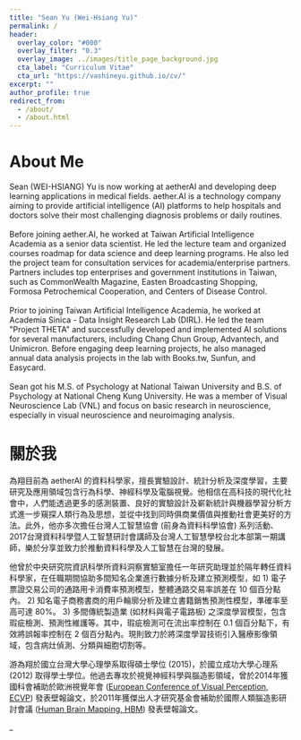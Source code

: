```yaml
---
title: "Sean Yu (Wei-Hsiang Yu)"
permalink: /
header:
  overlay_color: "#000"
  overlay_filter: "0.3"
  overlay_image: ../images/title_page_background.jpg
  cta_label: "Curriculum Vitae"
  cta_url: "https://vashineyu.github.io/cv/"
excerpt: ""
author_profile: true
redirect_from: 
  - /about/
  - /about.html
---
```


About Me
=====
Sean (WEI-HSIANG) Yu is now working at aetherAI and developing deep learning applications in medical fields. aether.AI is a technology company aiming to provide artificial intelligence (AI) platforms to help hospitals and doctors solve their most challenging diagnosis problems or daily routines. <br>
<br>
Before joining aether.AI, he worked at Taiwan Artificial Intelligence Academia as a senior data scientist. He led the lecture team and organized courses roadmap for data science and deep learning programs. He also led the project team for consultation services for academia/enterprise partners. Partners includes top enterprises and government institutions in Taiwan, such as CommonWealth Magazine, Easten Broadcasting Shopping, Formosa Petrochemical Cooperation, and Centers of Disease Control. <br>
<br>
Prior to joining Taiwan Artificial Intelligence Academia, he worked at Academia Sinica - Data Insight Research Lab (DIRL). He led the team "Project THETA" and successfully developed and implemented AI solutions for several manufacturers, including Chang Chun Group, Advantech, and Unimicron. Before engaging deep learning projects, he also managed annual data analysis projects in the lab with Books.tw, Sunfun, and Easycard. <br>
<br>
Sean got his M.S. of Psychology at National Taiwan University and B.S. of Psychology at National Cheng Kung University. He was a member of Visual Neuroscience Lab (VNL) and focus on basic research in neuroscience, especially in visual neuroscience and neuroimaging analysis.

關於我
=====
為翔目前為 aetherAI 的資料科學家，擅長實驗設計、統計分析及深度學習，主要研究及應用領域包含行為科學、神經科學及電腦視覺。他相信在高科技的現代化社會中，人們能透過更多的感測裝置、良好的實驗設計及嶄新統計與機器學習分析方式進一步窺探人類行為及思想，並從中找到同時俱商業價值與推動社會更美好的方法。此外，他亦多次擔任台灣人工智慧協會 (前身為資料科學協會) 系列活動、2017台灣資料科學暨人工智慧研討會講師及台灣人工智慧學校台北本部第一期講師，樂於分享並致力於推動資料科學及人工智慧在台灣的發展。

他曾於中央研究院資訊科學所資料洞察實驗室擔任一年研究助理並於隔年轉任資料科學家，在任職期間協助多間知名企業進行數據分析及建立預測模型，如 1) 電子票證交易公司的通路用卡消費率預測模型，整體通路交易率誤差在 10 個百分點內。 2) 知名電子商務書商的用戶輪廓分析及建立書籍銷售預測性模型，準確率至高可達 80%。 3) 多間傳統製造業 (如材料與電子電路板) 之深度學習模型，包含瑕疵檢測、預測性維護等。其中，瑕疵檢測可在流出率控制在 0.1 個百分點下，有效將誤報率控制在 2 個百分點內。現則致力於將深度學習技術引入醫療影像領域，包含病灶偵測、分類與細胞切割等。

游為翔於國立台灣大學心理學系取得碩士學位 (2015)，於國立成功大學心理系 (2012) 取得學士學位。他過去專攻於視覺神經科學與腦造影領域，曾於2014年獲國科會補助於歐洲視覺年會 ([European Conference of Visual Perception, ECVP](http://ecvp.org/)) 發表壁報論文，於2011年獲傑出人才研究基金會補助於國際人類腦造影研討會議 ([Human Brain Mapping, HBM](https://www.humanbrainmapping.org/i4a/pages/index.cfm?pageID=3267&activateFull=false)) 發表壁報論文。

_
